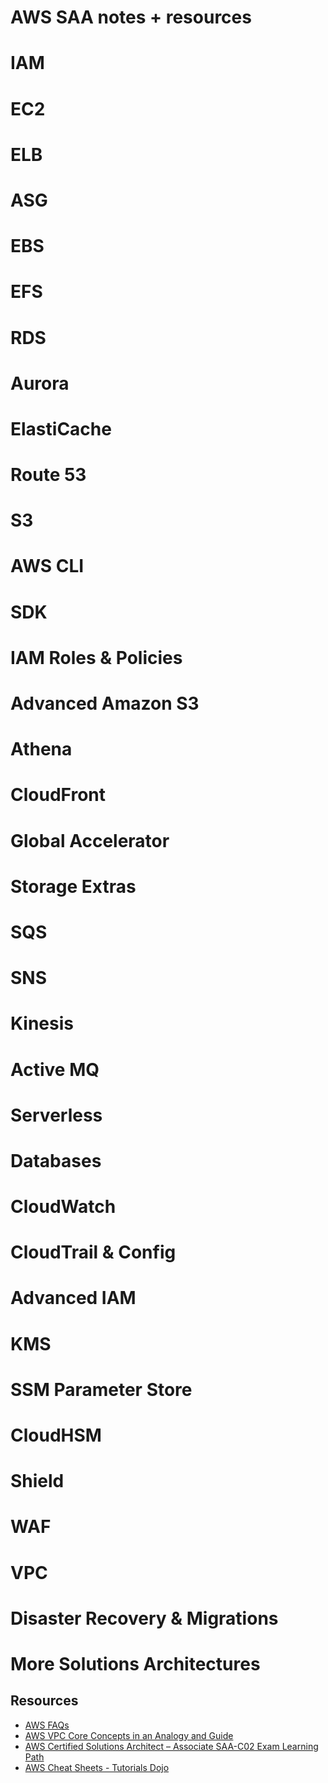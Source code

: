 # AWS SAA notes + resources

# IAM

# EC2

# ELB

# ASG

# EBS

# EFS

# RDS

# Aurora

# ElastiCache

# Route 53

# S3 

# AWS CLI

# SDK

# IAM Roles & Policies

# Advanced Amazon S3

# Athena

# CloudFront

# Global Accelerator

# Storage Extras

# SQS

# SNS

# Kinesis

# Active MQ

# Serverless

# Databases

# CloudWatch

# CloudTrail & Config

# Advanced IAM

# KMS

# SSM Parameter Store

# CloudHSM

# Shield

# WAF

# VPC

# Disaster Recovery & Migrations

# More Solutions Architectures



## Resources

- [AWS FAQs](https://aws.amazon.com/faqs/)
- [AWS VPC Core Concepts in an Analogy and Guide](https://start.jcolemorrison.com/aws-vpc-core-concepts-analogy-guide/)
- [AWS Certified Solutions Architect – Associate SAA-C02 Exam Learning Path](https://jayendrapatil.com/aws-certified-solutions-architect-associate-saa-c02-exam-learning-path/)
- [AWS Cheat Sheets - Tutorials Dojo](https://tutorialsdojo.com/aws-cheat-sheets/)
